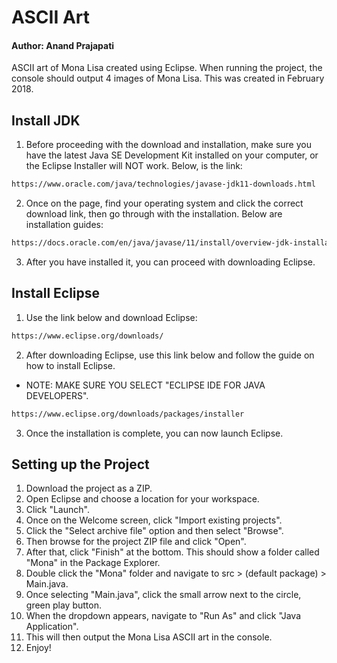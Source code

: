 # ASCII Art

#### Author: Anand Prajapati

ASCII art of Mona Lisa created using Eclipse. When running the project, the console should output 4 images of Mona Lisa. This was created in February 2018. 


## Install JDK

1. Before proceeding with the download and installation, make sure you have the latest Java SE Development Kit installed on your computer, or the Eclipse Installer will NOT work. Below, is the link:

```bash
https://www.oracle.com/java/technologies/javase-jdk11-downloads.html
```

2. Once on the page, find your operating system and click the correct download link, then go through with the installation. Below are installation guides:

```bash
https://docs.oracle.com/en/java/javase/11/install/overview-jdk-installation.html
```

3. After you have installed it, you can proceed with downloading Eclipse.


## Install Eclipse

1. Use the link below and download Eclipse: 

```bash
https://www.eclipse.org/downloads/
```

2. After downloading Eclipse, use this link below and follow the guide on how to install Eclipse. 

* NOTE: MAKE SURE YOU SELECT "ECLIPSE IDE FOR JAVA DEVELOPERS". 


```bash
https://www.eclipse.org/downloads/packages/installer
```
3. Once the installation is complete, you can now launch Eclipse. 


## Setting up the Project

1. Download the project as a ZIP.
2. Open Eclipse and choose a location for your workspace.
3. Click "Launch".
4. Once on the Welcome screen, click "Import existing projects".
5. Click the "Select archive file" option and then select "Browse".
6. Then browse for the project ZIP file and click "Open".
7. After that, click "Finish" at the bottom. This should show a folder called "Mona" in the Package Explorer. 
8. Double click the "Mona" folder and navigate to src > (default package) > Main.java.
9. Once selecting "Main.java", click the small arrow next to the circle, green play button. 
10. When the dropdown appears, navigate to "Run As" and click "Java Application". 
11. This will then output the Mona Lisa ASCII art in the console. 
12. Enjoy!

